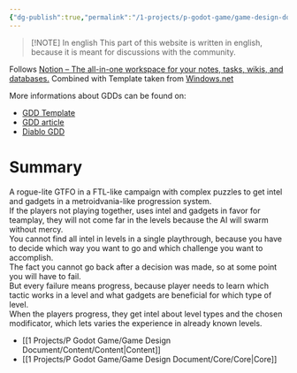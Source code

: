 ```yaml
---
{"dg-publish":true,"permalink":"/1-projects/p-godot-game/game-design-document/game-design-document/","pinned":true,"created":"2024-04-14T17:55:07.485+02:00","updated":"2024-04-15T08:30:09.054+02:00"}
---
```



>[!NOTE] In english
>This part of this website is written in english, because it is meant for discussions with the community.
  
Follows [Notion – The all-in-one workspace for your notes, tasks, wikis, and databases.](https://rosacarbo.notion.site/Game-design-template-0132383574dd4c2dbff5d14e3a90761c)
Combined with Template taken from [Windows.net](https://devlegalsimpli.blob.core.windows.net/pdfseoforms/pdf-20180219t134432z-001/pdf/software-design-document-2.pdf)
  
More informations about GDDs can be found on:  
  
- [GDD Template](https://wwwx.cs.unc.edu/~pozefsky/seriousgames/NewDesignDocTemplate.pdf) 
- [GDD article](https://code.tutsplus.com/effectively-organize-your-games-development-with-a-game-design-document--active-10140a)
- [Diablo GDD](https://www.graybeardgames.com/download/diablo_pitch.pdf)

# Summary

A rogue-lite GTFO in a FTL-like campaign with complex puzzles to get intel and gadgets in a metroidvania-like progression system.  
If the players not playing together, uses intel and gadgets in favor for teamplay, they will not come far in the levels because the AI will swarm without mercy.  
You cannot find all intel in levels in a single playthrough, because you have to decide which way you want to go and which challenge you want to accomplish.  
The fact you cannot go back after a decision was made, so at some point you will have to fail.  
But every failure means progress, because player needs to learn which tactic works in a level and what gadgets are beneficial for which type of level.  
When the players progress, they get intel about level types and the chosen modificator, which lets varies the experience in already known levels.

- [[1 Projects/P Godot Game/Game Design Document/Content/Content\|Content]]
- [[1 Projects/P Godot Game/Game Design Document/Core/Core\|Core]]
